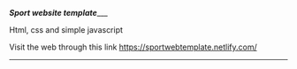 _____________________Sport website template________________________

Html, css and simple javascript

Visit the web through this link https://sportwebtemplate.netlify.com/

___________________________________________________________
